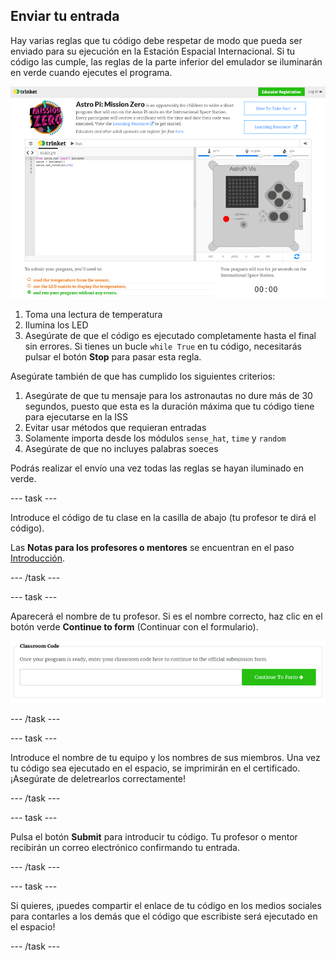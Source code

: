 ## Enviar tu entrada

Hay varias reglas que tu código debe respetar de modo que pueda ser enviado para su ejecución en la Estación Espacial Internacional. Si tu código las cumple, las reglas de la parte inferior del emulador se iluminarán en verde cuando ejecutes el programa.

![Validación](images/validation.png)

1. Toma una lectura de temperatura
2. Ilumina los LED
3. Asegúrate de que el código es ejecutado completamente hasta el final sin errores. Si tienes un bucle `while True` en tu código, necesitarás pulsar el botón **Stop** para pasar esta regla.

Asegúrate también de que has cumplido los siguientes criterios:

1. Asegúrate de que tu mensaje para los astronautas no dure más de 30 segundos, puesto que esta es la duración máxima que tu código tiene para ejecutarse en la ISS
2. Evitar usar métodos que requieran entradas
3. Solamente importa desde los módulos `sense_hat`, `time` y `random`
4. Asegúrate de que no incluyes palabras soeces

Podrás realizar el envío una vez todas las reglas se hayan iluminado en verde.

\--- task \---

Introduce el código de tu clase en la casilla de abajo (tu profesor te dirá el código).

Las **Notas para los profesores o mentores** se encuentran en el paso [Introducción](https://projects.raspberrypi.org/en/projects/astro-pi-mission-zero/1).

\--- /task \---

\--- task \---

Aparecerá el nombre de tu profesor. Si es el nombre correcto, haz clic en el botón verde **Continue to form** (Continuar con el formulario).

![Continuar con el formulario](images/continue-to-form.png)

\--- /task \---

\--- task \---

Introduce el nombre de tu equipo y los nombres de sus miembros. Una vez tu código sea ejecutado en el espacio, se imprimirán en el certificado. ¡Asegúrate de deletrearlos correctamente!

\--- /task \---

\--- task \---

Pulsa el botón **Submit** para introducir tu código. Tu profesor o mentor recibirán un correo electrónico confirmando tu entrada.

\--- /task \---

\--- task \---

Si quieres, ¡puedes compartir el enlace de tu código en los medios sociales para contarles a los demás que el código que escribiste será ejecutado en el espacio!

\--- /task \---